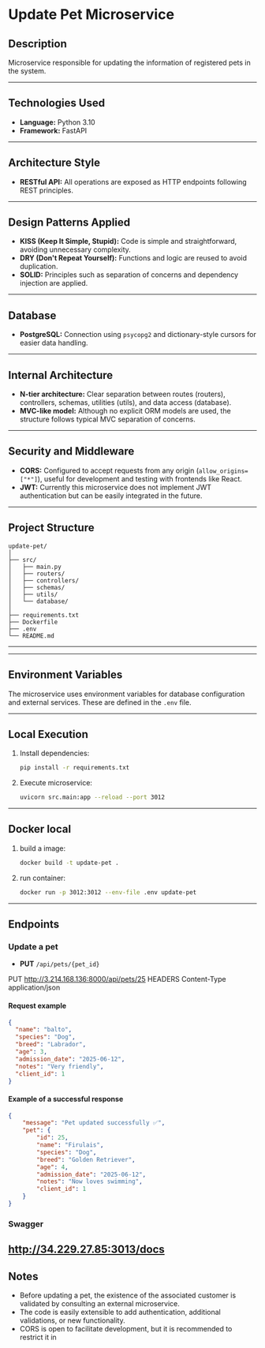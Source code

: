 # Update Pet Microservice

## Description  
Microservice responsible for updating the information of registered pets in the system.

---

## Technologies Used

- **Language:** Python 3.10  
- **Framework:** FastAPI

---

## Architecture Style

- **RESTful API:** All operations are exposed as HTTP endpoints following REST principles.

---

## Design Patterns Applied

- **KISS (Keep It Simple, Stupid):** Code is simple and straightforward, avoiding unnecessary complexity.  
- **DRY (Don't Repeat Yourself):** Functions and logic are reused to avoid duplication.  
- **SOLID:** Principles such as separation of concerns and dependency injection are applied.

---

## Database

- **PostgreSQL:** Connection using `psycopg2` and dictionary-style cursors for easier data handling.

---

## Internal Architecture

- **N-tier architecture:** Clear separation between routes (routers), controllers, schemas, utilities (utils), and data access (database).  
- **MVC-like model:** Although no explicit ORM models are used, the structure follows typical MVC separation of concerns.

---

## Security and Middleware

- **CORS:** Configured to accept requests from any origin (`allow_origins=["*"]`), useful for development and testing with frontends like React.  
- **JWT:** Currently this microservice does not implement JWT authentication but can be easily integrated in the future.

---

## Project Structure



```
update-pet/
│
├── src/
│   ├── main.py
│   ├── routers/
│   ├── controllers/
│   ├── schemas/
│   ├── utils/
│   └── database/
│
├── requirements.txt
├── Dockerfile
├── .env
└── README.md
```

---


---

## Environment Variables

The microservice uses environment variables for database configuration and external services. These are defined in the `.env` file.

---

## Local Execution

1. Install dependencies:  
   ```sh
   pip install -r requirements.txt

2. Execute microservice:
   ```sh
   uvicorn src.main:app --reload --port 3012
   ```

---

## Docker local

1. build a image:
   ```sh
   docker build -t update-pet .
   ```
2. run container:
   ```sh
   docker run -p 3012:3012 --env-file .env update-pet
   ```

---

## Endpoints 

### Update a pet

- **PUT** `/api/pets/{pet_id}`

PUT http://3.214.168.136:8000/api/pets/25
HEADERS     Content-Type        application/json


#### Request example

```json
{
  "name": "balto",
  "species": "Dog",
  "breed": "Labrador",
  "age": 3,
  "admission_date": "2025-06-12",
  "notes": "Very friendly",
  "client_id": 1
}
```

#### Example of a successful response

```json
{
    "message": "Pet updated successfully ✅",
    "pet": {
        "id": 25,
        "name": "Firulais",
        "species": "Dog",
        "breed": "Golden Retriever",
        "age": 4,
        "admission_date": "2025-06-12",
        "notes": "Now loves swimming",
        "client_id": 1
    }
}
```
### Swagger
http://34.229.27.85:3013/docs
---

## Notes

- Before updating a pet, the existence of the associated customer is validated by consulting an external microservice.
- The code is easily extensible to add authentication, additional validations, or new functionality.
- CORS is open to facilitate development, but it is recommended to restrict it in